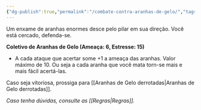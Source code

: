 ```yaml
---
{"dg-publish":true,"permalink":"/combate-contra-aranhas-de-gelo/","tags":["RPG/livro-jogo/Draegeni/story-points"],"created":"2024-12-23T23:13:48.719-05:00","updated":"2024-12-23T23:18:55.369-05:00"}
---
```



Um enxame de aranhas enormes desce pelo pilar em sua direção. Você está cercado, defenda-se.

**Coletivo de Aranhas de Gelo (Ameaça: 6, Estresse: 15)**
- A cada ataque que acertar some +1 a ameaça das aranhas. Valor máximo de 10. Ou seja a cada aranha que você mata torn-se mais e mais fácil acertá-las.

Caso seja vitoriosa, prossiga para [[Aranhas de Gelo derrotadas\|Aranhas de Gelo derrotadas]].

*Caso tenha dúvidas, consulte as [[Regras\|Regras]].*
